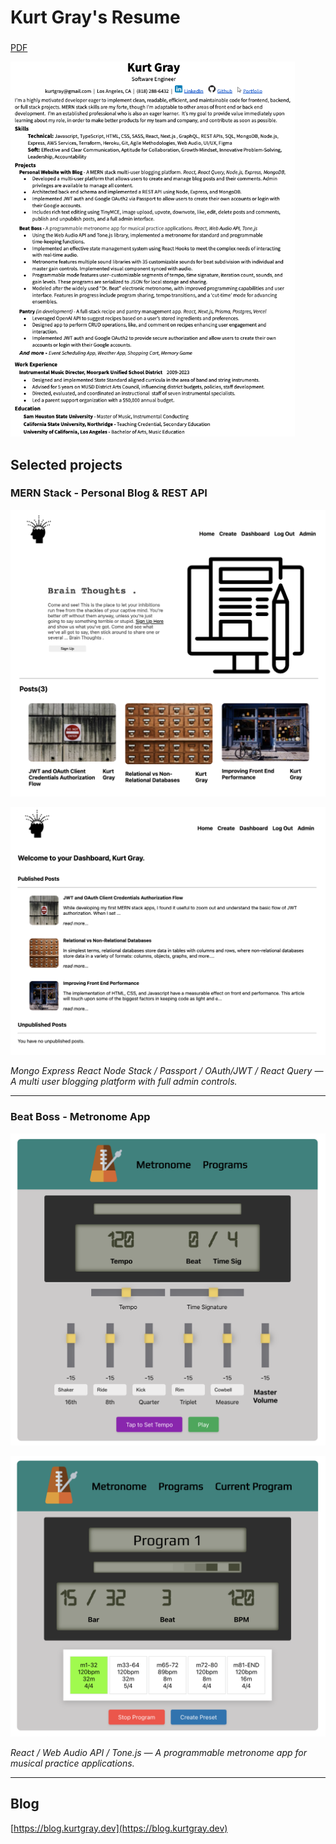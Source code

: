 # Kurt Gray's Resume

### <a href="https://github.com/kurtmgray/kurtmgray.github.io/blob/main/resume/KurtGrayResume.pdf">

PDF
</a>

<a href="https://github.com/kurtmgray/kurtmgray.github.io/blob/main/resume/KurtGrayResume.pdf">
<img src="https://raw.githubusercontent.com/kurtmgray/kurtmgray.github.io/main/screenshots/resume.png" alt="resume preview" height="600">
</a>

## Selected projects

### MERN Stack - Personal Blog & REST API

[![Personal MERN Stack Blog](https://raw.githubusercontent.com/kurtmgray/kurtmgray.github.io/main/screenshots/blog-home.png)](https://raw.githubusercontent.com/kurtmgray/kurtmgray.github.io/main/screenshots/blog-home.png)

[![Personal MERN Stack Blog](https://raw.githubusercontent.com/kurtmgray/kurtmgray.github.io/main/screenshots/blog-dashboard.png)](https://raw.githubusercontent.com/kurtmgray/kurtmgray.github.io/main/screenshots/blog-dashboard.png)

_Mongo Express React Node Stack / Passport / OAuth/JWT / React Query — A multi user blogging platform with full admin controls._

---

### Beat Boss - Metronome App

[![Beat Boss](https://raw.githubusercontent.com/kurtmgray/kurtmgray.github.io/main/screenshots/met-basic.png)](https://raw.githubusercontent.com/kurtmgray/kurtmgray.github.io/main/screenshots/met-basic.png)

[![Beat Boss](https://raw.githubusercontent.com/kurtmgray/kurtmgray.github.io/main/screenshots/met-program.png)](https://raw.githubusercontent.com/kurtmgray/kurtmgray.github.io/main/screenshots/met-program.png)

_React / Web Audio API / Tone.js — A programmable metronome app for musical practice applications._

---

## Blog

[https://blog.kurtgray.dev](https://blog.kurtgray.dev)
